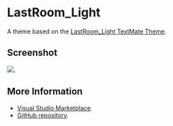 # LastRoom_Light

A theme based on the [LastRoom_Light TextMate Theme](http://colorsublime.com/theme/LastRoom_Light).


## Screenshot
![](https://raw.githubusercontent.com/gerane/VSCodeThemes/master/gerane.Theme-LastRoom_Light/screenshot.png).


## More Information
* [Visual Studio Marketplace](https://marketplace.visualstudio.com/items/gerane.Theme-LastRoomLight).
* [GitHub repository](https://github.com/gerane/VSCodeThemes).
